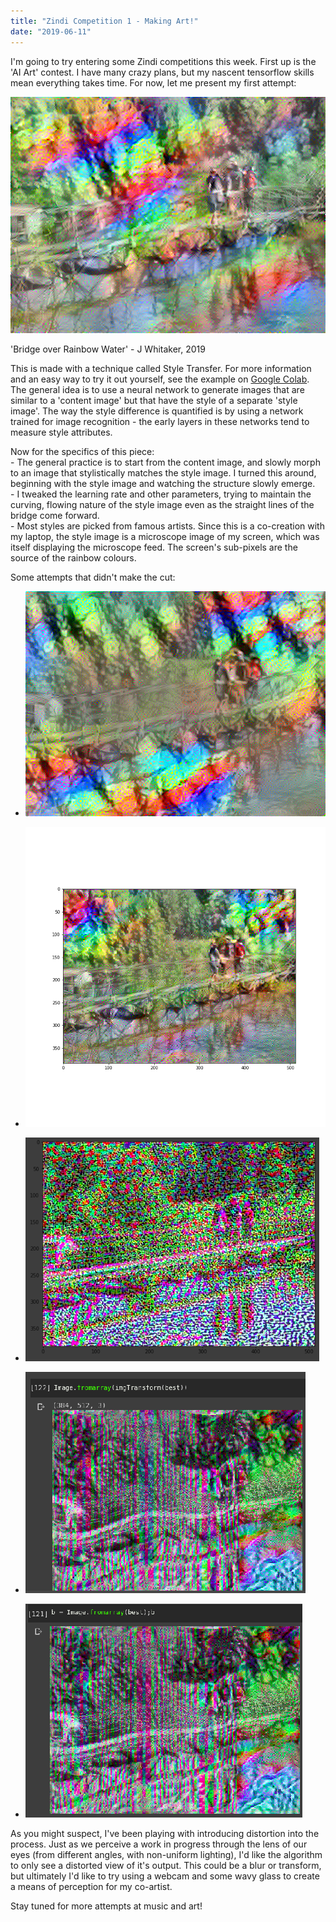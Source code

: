 ```yaml
---
title: "Zindi Competition 1 - Making Art!"
date: "2019-06-11"
---
```


I'm going to try entering some Zindi competitions this week. First up is the 'AI Art' contest. I have many crazy plans, but my nascent tensorflow skills mean everything takes time. For now, let me present my first attempt:

![](../images/wordpress_export/2019/06/result1-1.png)

'Bridge over Rainbow Water' - J Whitaker, 2019

This is made with a technique called Style Transfer. For more information and an easy way to try it out yourself, see the example on [Google Colab](https://research.google.com/seedbank/seed/neural_style_transfer_with_tfkeras). The general idea is to use a neural network to generate images that are similar to a 'content image' but that have the style of a separate 'style image'. The way the style difference is quantified is by using a network trained for image recognition - the early layers in these networks tend to measure style attributes.

Now for the specifics of this piece:  
\- The general practice is to start from the content image, and slowly morph to an image that stylistically matches the style image. I turned this around, beginning with the style image and watching the structure slowly emerge.  
\- I tweaked the learning rate and other parameters, trying to maintain the curving, flowing nature of the style image even as the straight lines of the bridge come forward.  
\- Most styles are picked from famous artists. Since this is a co-creation with my laptop, the style image is a microscope image of my screen, which was itself displaying the microscope feed. The screen's sub-pixels are the source of the rainbow colours.

Some attempts that didn't make the cut:

- ![](../images/wordpress_export/2019/06/out4.png)
    
- ![](../images/wordpress_export/2019/06/out2-1.png)
    
- ![](../images/wordpress_export/2019/06/screenshot-from-2019-06-11-09-29-40-1.png)
    
- ![](../images/wordpress_export/2019/06/screenshot-from-2019-06-11-09-52-57.png)
    
- ![](../images/wordpress_export/2019/06/screenshot-from-2019-06-11-09-52-49.png)
    

As you might suspect, I've been playing with introducing distortion into the process. Just as we perceive a work in progress through the lens of our eyes (from different angles, with non-uniform lighting), I'd like the algorithm to only see a distorted view of it's output. This could be a blur or transform, but ultimately I'd like to try using a webcam and some wavy glass to create a means of perception for my co-artist.

Stay tuned for more attempts at music and art!
